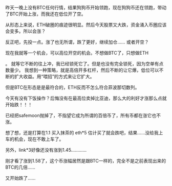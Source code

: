 昨天一晚上没有BTC任何行情，结果狗狗币开始领跑，现在狗狗币还在领跑，带动了BTC开始上涨，而我还在低位开了空。

从形态上来说，ETH破圈的痕迹很明显。然后今天股票又大跌，资金涌入币圈应该会变多。所以会涨？

反正吧，先投一点。涨了也无所谓，跌了更好，继续加仓…… 或者开空？

现在我就等一个机会，可以高位开空的机会。不想做BTC了，只想做ETH

。 就等它不断的往上冲，我已经锁死它了。但是也没有完全锁死，因为空单有点数量少。 我想到一种策略，就是高倍开多杠杆，然后不断的让它爆，低位可以不断的扩大收益。用“喂招”的方式来让它扩大。



但是BTC在形态是是最符合的，ETH反而不怎么符合菲波那切数列。



今天有没有下饭操作？后悔没有在最高位卖掉比亚迪，那么大的利好才涨那么点就开始跌！！！



已经把safemoon抛掉了，不指望它成为所谓的百倍币了，所有币都在涨它也不涨。



想了想，还是打算在1.1 买入抹茶的 eth*5 估计买了就会跌吧，结果……没给我上车的机会，现在不敢上车了。



另外，link*3好像还没有涨到1.45…………

刚才看了涨到1.58了，这个币涨幅居然是跟BTC一样的，完全不是之前表现出来的BTC的几倍……



又开始跌了……